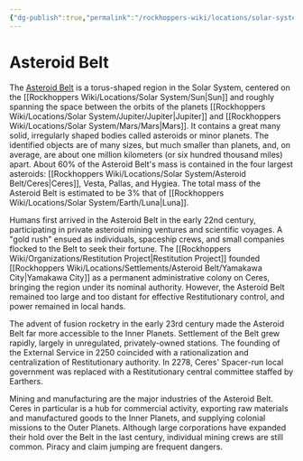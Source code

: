 ```yaml
---
{"dg-publish":true,"permalink":"/rockhoppers-wiki/locations/solar-system/asteroid-belt/asteroid-belt/","tags":["Wiki","Solar_System","Asteroid_Belt"]}
---
```


# Asteroid Belt

The [Asteroid Belt](https://en.wikipedia.org/wiki/Asteroid_belt) is a torus-shaped region in the Solar System, centered on the [[Rockhoppers Wiki/Locations/Solar System/Sun\|Sun]] and roughly spanning the space between the orbits of the planets [[Rockhoppers Wiki/Locations/Solar System/Jupiter/Jupiter\|Jupiter]] and [[Rockhoppers Wiki/Locations/Solar System/Mars/Mars\|Mars]]. It contains a great many solid, irregularly shaped bodies called asteroids or minor planets. The identified objects are of many sizes, but much smaller than planets, and, on average, are about one million kilometers (or six hundred thousand miles) apart. About 60% of the Asteroid Belt's mass is contained in the four largest asteroids: [[Rockhoppers Wiki/Locations/Solar System/Asteroid Belt/Ceres\|Ceres]], Vesta, Pallas, and Hygiea. The total mass of the Asteroid Belt is estimated to be 3% that of [[Rockhoppers Wiki/Locations/Solar System/Earth/Luna\|Luna]].

Humans first arrived in the Asteroid Belt in the early 22nd century, participating in private asteroid mining ventures and scientific voyages. A "gold rush" ensued as individuals, spaceship crews, and small companies flocked to the Belt to seek their fortune. The [[Rockhoppers Wiki/Organizations/Restitution Project\|Restitution Project]] founded [[Rockhoppers Wiki/Locations/Settlements/Asteroid Belt/Yamakawa City\|Yamakawa City]] as a permanent administrative colony on Ceres, bringing the region under its nominal authority. However, the Asteroid Belt remained too large and too distant for effective Restitutionary control, and power remained in local hands.

The advent of fusion rocketry in the early 23rd century made the Asteroid Belt far more accessible to the Inner Planets. Settlement of the Belt grew rapidly, largely in unregulated, privately-owned stations. The founding of the External Service in 2250 coincided with a rationalization and centralization of Restitutionary authority. In 2278, Ceres' Spacer-run local government was replaced with a Restitutionary central committee staffed by Earthers.

Mining and manufacturing are the major industries of the Asteroid Belt. Ceres in particular is a hub for commercial activity, exporting raw materials and manufactured goods to the Inner Planets, and supplying colonial missions to the Outer Planets. Although large corporations have expanded their hold over the Belt in the last century, individual mining crews are still common. Piracy and claim jumping are frequent dangers.